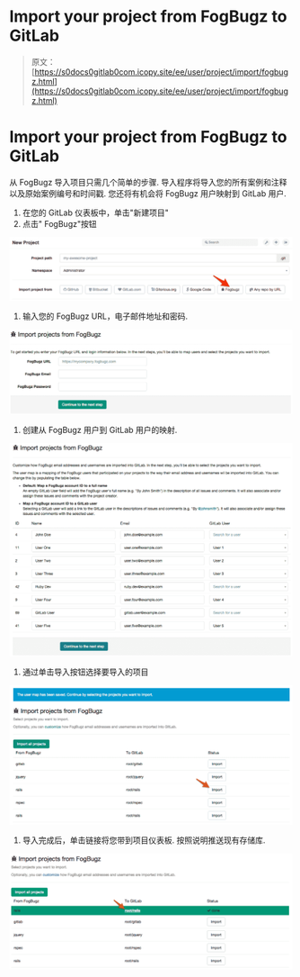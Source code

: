 # Import your project from FogBugz to GitLab

> 原文：[https://s0docs0gitlab0com.icopy.site/ee/user/project/import/fogbugz.html](https://s0docs0gitlab0com.icopy.site/ee/user/project/import/fogbugz.html)

# Import your project from FogBugz to GitLab[](#import-your-project-from-fogbugz-to-gitlab "Permalink")

从 FogBugz 导入项目只需几个简单的步骤. 导入程序将导入您的所有案例和注释以及原始案例编号和时间戳. 您还将有机会将 FogBugz 用户映射到 GitLab 用户.

1.  在您的 GitLab 仪表板中，单击"新建项目"
2.  点击" FogBugz"按钮

[![FogBugz](img/191e4984d9e1aa615a86fec2b6d42dcd.png)](img/fogbugz_import_select_fogbogz.png)

1.  输入您的 FogBugz URL，电子邮件地址和密码.

[![Login](img/2b49f82a2ff96781b55685367813e6c9.png)](img/fogbugz_import_login.png)

1.  创建从 FogBugz 用户到 GitLab 用户的映射.

[![User Map](img/e71e8b254fc758ab1a18ac4373e14344.png)](img/fogbugz_import_user_map.png)

1.  通过单击导入按钮选择要导入的项目

[![Import Project](img/d677bbf1d2f77fd7394cddab976e6f67.png)](img/fogbugz_import_select_project.png)

1.  导入完成后，单击链接将您带到项目仪表板. 按照说明推送现有存储库.

[![Finished](img/1b984d904256e7a325a4cc30bcf71ee1.png)](img/fogbugz_import_finished.png)